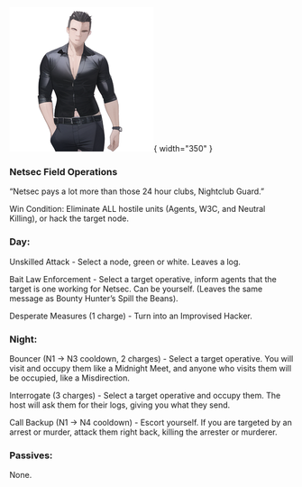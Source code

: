 ![nightclubguard.png](Images/nightclubguard.png){ width="350" }

### **Netsec Field Operations**

“Netsec pays a lot more than those 24 hour clubs, Nightclub Guard.”

Win Condition: Eliminate ALL hostile units (Agents, W3C, and Neutral Killing), or hack the target node.

### **Day:**

Unskilled Attack - Select a node, green or white. Leaves a log.

Bait Law Enforcement - Select a target operative, inform agents that the target is one working for Netsec. Can be yourself. (Leaves the same message as Bounty Hunter’s Spill the Beans).

Desperate Measures (1 charge) - Turn into an Improvised Hacker.

### **Night:**

Bouncer (N1 -> N3 cooldown, 2 charges) - Select a target operative. You will visit and occupy them like a Midnight Meet, and anyone who visits them will be occupied, like a Misdirection.

Interrogate (3 charges) - Select a target operative and occupy them. The host will ask them for their logs, giving you what they send.

Call Backup (N1 -> N4 cooldown) - Escort yourself. If you are targeted by an arrest or murder, attack them right back, killing the arrester or murderer.

### **Passives:**

None.